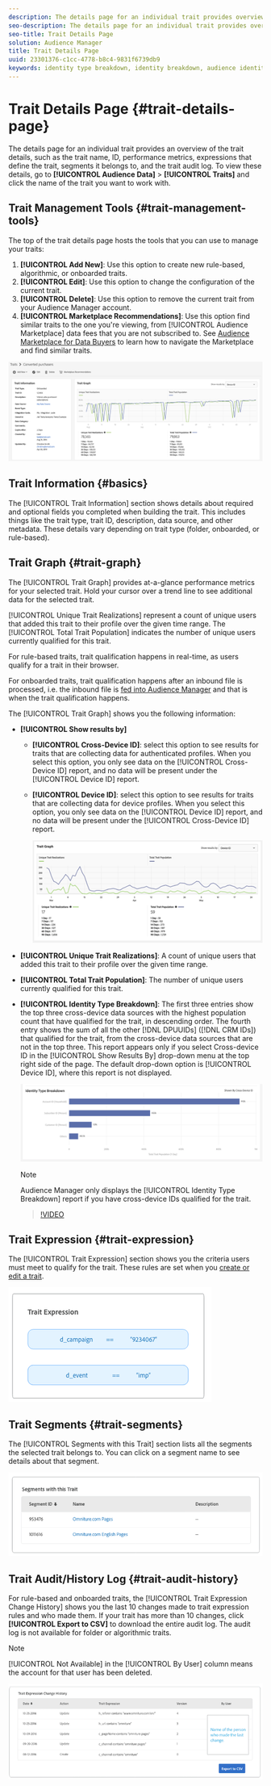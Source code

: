 ```yaml
---
description: The details page for an individual trait provides overview of information like the trait name, ID, performance metrics, expressions that define the trait, segments it belongs to, and the trait audit log. To vew these details, go to Audience Data > Traits and click the name of the trait you want to work with.
seo-description: The details page for an individual trait provides overview of information like the trait name, ID, performance metrics, expressions that define the trait, segments it belongs to, and the trait audit log. To vew these details, go to Audience Data > Traits and click the name of the trait you want to work with.
seo-title: Trait Details Page
solution: Audience Manager
title: Trait Details Page
uuid: 23301376-c1cc-4778-b8c4-9831f6739db9
keywords: identity type breakdown, identity breakdown, audience identity reporting, cross-device, cross-device ID, device ID
---
```


# Trait Details Page {#trait-details-page}

The details page for an individual trait provides an overview of the trait details, such as the trait name, ID, performance metrics, expressions that define the trait, segments it belongs to, and the trait audit log. To view these details, go to **[!UICONTROL Audience Data]** > **[!UICONTROL Traits]** and click the name of the trait you want to work with.

## Trait Management Tools {#trait-management-tools}

The top of the trait details page hosts the tools that you can use to manage your traits:

1. **[!UICONTROL Add New]**: Use this option to create new rule-based, algorithmic, or onboarded traits.
2. **[!UICONTROL Edit]**: Use this option to change the configuration of the current trait.
3. **[!UICONTROL Delete]**: Use this option to remove the current trait from your Audience Manager account.
4. **[!UICONTROL Marketplace Recommendations]**: Use this option find similar traits to the one you're viewing, from [!UICONTROL Audience Marketplace] data fees that you are not subscribed to. See [Audience Marketplace for Data Buyers](../audience-marketplace/marketplace-data-buyers/marketplace-data-buyers.md) to learn how to navigate the Marketplace and find similar traits.

![basic-trait-information](assets/basic-trait-information.png)

## Trait Information {#basics}

The [!UICONTROL Trait Information] section shows details about required and optional fields you completed when building the trait. This includes things like the trait type, trait ID, description, data source, and other metadata. These details vary depending on trait type (folder, onboarded, or rule-based).

## Trait Graph {#trait-graph}

The [!UICONTROL Trait Graph] provides at-a-glance performance metrics for your selected trait. Hold your cursor over a trend line to see additional data for the selected trait.

[!UICONTROL Unique Trait Realizations] represent a count of unique users that added this trait to their profile over the given time range. The [!UICONTROL Total Trait Population] indicates the number of unique users currently qualified for this trait.

For rule-based traits, trait qualification happens in real-time, as users qualify for a trait in their browser.

For onboarded traits, trait qualification happens after an inbound file is processed, i.e. the inbound file is [fed into Audience Manager](../../faq/faq-inbound-data-ingestion.md) and that is when the trait qualification happens.

The [!UICONTROL Trait Graph] shows you the following information:

* **[!UICONTROL Show results by]**
  * **[!UICONTROL Cross-Device ID]**: select this option to see results for traits that are collecting data for authenticated profiles. When you select this option, you only see data on the [!UICONTROL Cross-Device ID] report, and no data will be present under the [!UICONTROL Device ID] report.
  * **[!UICONTROL Device ID]**: select this option to see results for traits that are collecting data for device profiles. When you select this option, you only see data on the [!UICONTROL Device ID] report, and no data will be present under the [!UICONTROL Cross-Device ID] report.
  
    ![trait-graph](assets/trait-summary.gif)

* **[!UICONTROL Unique Trait Realizations]**: A count of unique users that added this trait to their profile over the given time range.
* **[!UICONTROL Total Trait Population]**: The number of unique users currently qualified for this trait.

* **[!UICONTROL Identity Type Breakdown]**: The first three entries show the top three cross-device data sources with the highest population count that have qualified for the trait, in descending order. The fourth entry shows the sum of all the other [!DNL DPUUIDs] ([!DNL CRM IDs]) that qualified for the trait, from the cross-device data sources that are not in the top three. This report appears only if you select Cross-device ID in the [!UICONTROL Show Results By] drop-down menu at the top right side of the page. The default drop-down option is [!UICONTROL Device ID], where this report is not displayed.

    ![trait-graph](assets/trait-identity.png)

    >[!NOTE]
    >
    >Audience Manager only displays the [!UICONTROL Identity Type Breakdown] report if you have cross-device IDs qualified for the trait.

    >[!VIDEO](https://video.tv.adobe.com/v/27977/)

## Trait Expression {#trait-expression}

The [!UICONTROL Trait Expression] section shows you the criteria users must meet to qualify for the trait. These rules are set when you [create or edit a trait](../../features/traits/about-trait-builder.md).

![](assets/traitExpression.png)

## Trait Segments {#trait-segments}

The [!UICONTROL Segments with this Trait] section lists all the segments the selected trait belongs to. You can click on a segment name to see details about that segment.

![](assets/traitSegments.png)

## Trait Audit/History Log {#trait-audit-history}

For rule-based and onboarded traits, the [!UICONTROL Trait Expression Change History] shows you the last 10 changes made to trait expression rules and who made them. If your trait has more than 10 changes, click **[!UICONTROL Export to CSV]** to download the entire audit log. The audit log is not available for folder or algorithmic traits.

>[!NOTE]
>
>[!UICONTROL Not Available] in the [!UICONTROL By User] column means the account for that user has been deleted.

![](assets/traitHistory.png)